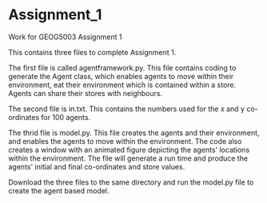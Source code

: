 # Assignment_1
Work for GEOG5003 Assignment 1

This contains three files to complete Assignment 1.

The first file is called agentframework.py. This file contains coding to generate the Agent class, which enables agents to move within their environment, eat their environment
which is contained within a store. Agents can share their stores with neighbours.

The second file is in.txt. This contains the numbers used for the x and y co-ordinates for 100 agents.

The thrid file is model.py. This file creates the agents and their environment, and enables the agents to move within the environment. The code also creates a window with an 
animated figure depicting the agents' locations within the environment. The file will generate a run time and produce the agents' initial and final co-ordinates and store values.


Download the three files to the same directory and run the model.py file to create the agent based model.
